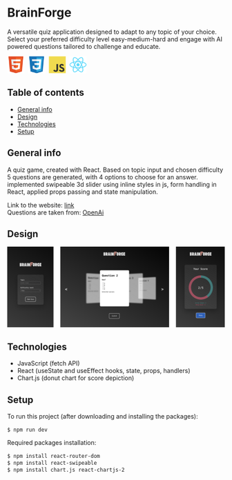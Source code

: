 
# BrainForge

A versatile quiz application designed to adapt to any topic of your choice. Select your preferred difficulty level easy-medium-hard and engage with AI powered questions tailored to challenge and educate.


<img src="https://github.com/devicons/devicon/blob/master/icons/html5/html5-original.svg" title="HTML5" alt="HTML" width="40" height="40"/>&nbsp;
<img src="https://github.com/devicons/devicon/blob/master/icons/css3/css3-original.svg"  title="CSS3" alt="CSS" width="40" height="40"/>&nbsp;
<img src="https://github.com/devicons/devicon/blob/master/icons/javascript/javascript-original.svg" title="JavaScript" alt="JavaScript" width="40" height="40"/>&nbsp;
<img src="https://github.com/devicons/devicon/blob/master/icons/react/react-original.svg" title="React" alt="React" width="40" height="40"/>&nbsp;

## Table of contents
- [General info](#general-info)
- [Design](#design)
- [Technologies](#technologies)
- [Setup](#setup)

## General info
A quiz game, created with React. Based on topic input and chosen difficulty 5 questions are generated, with 4 options to choose for an answer. implemented swipeable 3d slider using inline styles in js, form handling in React, applied props passing and state manipulation.
<br>

Link to the website: <a href="https://alanbaltabay-react-quiz.netlify.app">link</a> <br>
Questions are taken from: <a href="https://openai.com/index/openai-api/">OpenAi</a>

## Design
![image](./src/images/readmeBF.png)

## Technologies
- JavaScript (fetch API) 
- React (useState and useEffect hooks, state, props, handlers)
- Chart.js (donut chart for score depiction)

## Setup
To run this project (after downloading and installing the packages):
```
$ npm run dev
```
Required packages installation:
```
$ npm install react-router-dom
$ npm install react-swipeable
$ npm install chart.js react-chartjs-2

```